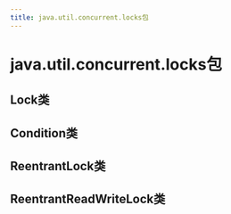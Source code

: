 ```yaml
---
title: java.util.concurrent.locks包
---
```


# java.util.concurrent.locks包

## Lock类

## Condition类

## ReentrantLock类

## ReentrantReadWriteLock类